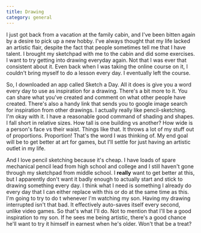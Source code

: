 ```yaml
---
title: Drawing
category: general
---
```

I just got back from a vacation at the family cabin, and I've been bitten again by a desire to pick up a new hobby. I've always thought that my life lacked an artistic flair, despite the fact that people sometimes tell me that I have talent. I brought my sketchpad with me to the cabin and did some exercises. I want to try getting into drawing everyday again. Not that I was ever that consistent about it. Even back when I was taking the online course on it, I couldn't bring myself to do a lesson every day. I eventually left the course.

So, I downloaded an app called Sketch a Day. All it does is give you a word every day to use as inspiration for a drawing. There's a bit more to it. You can share what you've created and comment on what other people have created. There's also a handy link that sends you to google image search for inspiration from other drawings. I actually really like pencil-sketching. I'm okay with it. I have a reasonable good command of shading and shapes. I fall short in relative sizes. How tall is one building vs another? How wide is a person's face vs their waist. Things like that. It throws a lot of my stuff out of proportions. Proportion! That's the word I was thinking of. My end goal will be to get better at art for games, but I'll settle for just having an artistic outlet in my life.

And I love pencil sketching because it's cheap. I have loads of spare mechanical pencil lead from high school and college and I still haven't gone through my sketchpad from middle school. I **really** want to get better at this, but I apparently don't want it badly enough to actually start and stick to drawing something every day. I think what I need is something I already do every day that I can either replace with this or do at the same time as this. I'm going to try to do t whenever I'm watching my son. Having my drawing interrupted isn't that bad. It effectively auto-saves itself every second, unlike video games. So that's what I'll do. Not to mention that I'll be a good inspiration to my son. If he sees me being artistic, there's a good chance he'll want to try it himself in earnest when he's older. Won't that be a treat?
